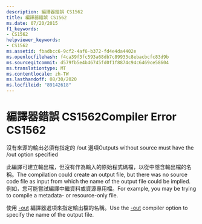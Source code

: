 ```yaml
---
description: 編譯器錯誤 CS1562
title: 編譯器錯誤 CS1562
ms.date: 07/20/2015
f1_keywords:
- CS1562
helpviewer_keywords:
- CS1562
ms.assetid: fbadbcc6-9cf2-4af6-b372-fd4e4da4402e
ms.openlocfilehash: f4ca39f3fc593a68db7c89933c8ebacbcfc83d9b
ms.sourcegitcommit: d579fb5e4b46745fd0f1f8874c94c6469ce58604
ms.translationtype: MT
ms.contentlocale: zh-TW
ms.lasthandoff: 08/30/2020
ms.locfileid: "89142618"
---
```

# <a name="compiler-error-cs1562"></a><span data-ttu-id="9c1f9-103">編譯器錯誤 CS1562</span><span class="sxs-lookup"><span data-stu-id="9c1f9-103">Compiler Error CS1562</span></span>
<span data-ttu-id="9c1f9-104">沒有來源的輸出必須有指定的 /out 選項</span><span class="sxs-lookup"><span data-stu-id="9c1f9-104">Outputs without source must have the /out option specified</span></span>  
  
 <span data-ttu-id="9c1f9-105">此編譯可建立輸出檔，但沒有作為輸入的原始程式碼檔，以從中隱含輸出檔的名稱。</span><span class="sxs-lookup"><span data-stu-id="9c1f9-105">The compilation could create an output file, but there was no source code file as input from which the name of the output file could be implied.</span></span> <span data-ttu-id="9c1f9-106">例如，您可能嘗試編譯中繼資料或資源專用檔。</span><span class="sxs-lookup"><span data-stu-id="9c1f9-106">For example, you may be trying to compile a metadata- or resource-only file.</span></span>  
  
 <span data-ttu-id="9c1f9-107">使用 [-out](../language-reference/compiler-options/out-compiler-option.md) 編譯器選項來指定輸出檔的名稱。</span><span class="sxs-lookup"><span data-stu-id="9c1f9-107">Use the [-out](../language-reference/compiler-options/out-compiler-option.md) compiler option to specify the name of the output file.</span></span>
